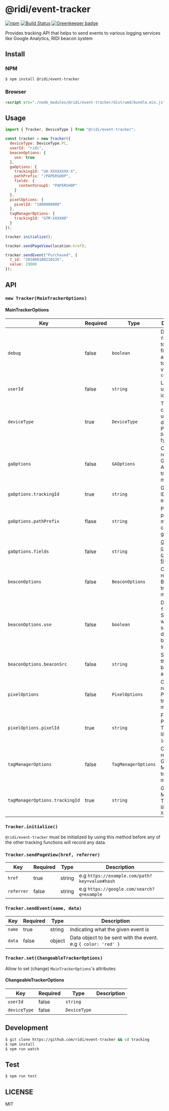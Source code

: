# @ridi/event-tracker

[![npm](https://img.shields.io/npm/v/@ridi/event-tracker.svg)](https://www.npmjs.com/package/@ridi/event-tracker)
[![Build Status](https://travis-ci.com/ridi/event-tracker.svg?branch=master)](https://travis-ci.com/ridi/event-tracker)
[![Greenkeeper badge](https://badges.greenkeeper.io/ridi/event-tracker.svg)](https://greenkeeper.io/)

Provides tracking API that helps to send events to various logging services like Google Analytics, RIDI beacon system

## Install

### NPM

```bash
$ npm install @ridi/event-tracker
```

### Browser

```html
<script src="./node_modules/@ridi/event-tracker/dist/umd/bundle.min.js"></script>
```

## Usage

```javascript
import { Tracker, DeviceType } from "@ridi/event-tracker";

const tracker = new Tracker({
  deviceType: DeviceType.PC,
  userId: "ridi",
  beaconOptions: {
    use: true
  },
  gaOptions: {
    trackingId: "UA-XXXXXXXX-X",
    pathPrefix: "/PAPERSHOP",
    fields: {
      contentGroup5: "PAPERSHOP"
    }
  },
  pixelOptions: {
    pixelId: "1000000000"
  },
  tagManagerOptions: {
    trackingId: "GTM-XXXX00"
  }
});

tracker.initialize();

tracker.sendPageView(location.href);

tracker.sendEvent("Purchased", {
  t_id: "201808180210135",
  value: 29000
});
```

## API

### `new Tracker(MainTrackerOptions)`

#### MainTrackerOptions

| Key                            | Required | Type                | Description                                                                                                                     |
| ------------------------------ | -------- | ------------------- | ------------------------------------------------------------------------------------------------------------------------------- |
| `debug`                        | false    | `boolean`           | Defaults to `false` If set to `true`, All fired events are logged to browser via `console.log`                                  |
| `userId`                       | false    | `string`            | Logged user's identifier.                                                                                                       |
| `deviceType`                   | true     | `DeviceType`        | Type of connected user's device. Please refer `DeviceType` type                                                                 |
| `gaOptions`                    | false    | `GAOptions`         | Options related with Google Analytics tracking module                                                                           |
| `gaOptions.trackingId`         | true     | `string`            | GA Tracking ID like `UA-000000-01`.                                                                                             |
| `gaOptions.pathPrefix`         | flase    | `string`            | Pathname prefix for manual content grouping.                                                                                    |
| `gaOptions.fields`             | false    | `string`            | [GA configurable create only fields.](https://developers.google.com/analytics/devguides/collection/analyticsjs/field-reference) |
| `beaconOptions`                | false    | `BeaconOptions`     | Options related with Beacon tracking module                                                                                     |
| `beaconOptions.use`            | false    | `boolean`           | Defaults to `false`, Specifies whether to send log data to beacon system                                                        |
| `beaconOptions.beaconSrc`      | false    | `string`            | Source of the image to be used as a beacon                                                                                      |
| `pixelOptions`                 | false    | `PixelOptions`      | Options related with Pixel tracking module                                                                                      |
| `pixelOptions.pixelId`         | true     | `string`            | Facebook Pixel Tracking ID like `1000000000`.                                                                                   |
| `tagManagerOptions`            | false    | `TagManagerOptions` | Options related with Google Tag Manager tracking module                                                                         |
| `tagManagerOptions.trackingId` | true     | `string`            | Google Tag Manager Tracking ID like `GTM-XXXX00`                                                                                |

### `Tracker.initialize()`

`@ridi/event-tracker` must be initialized by using this method before any of the other tracking functions will record any data.

### `Tracker.sendPageView(href, referrer)`

| Key        | Required | Type   | Description                                   |
| ---------- | -------- | ------ | --------------------------------------------- |
| `href`     | true     | string | e.g `https://example.com/path?key=value#hash` |
| `referrer` | false    | string | e.g `https://google.com/search?q=example`     |

### `Tracker.sendEvent(name, data)`

| Key    | Required | Type   | Description                                                   |
| ------ | -------- | ------ | ------------------------------------------------------------- |
| `name` | true     | string | Indicating what the given event is                            |
| `data` | false    | object | Data object to be sent with the event. e.g `{ color: 'red' }` |

### `Tracker.set(ChangeableTrackerOptions)`

Allow to set (change) `MainTrackerOptions`'s attributes

#### ChangeableTrackerOptions

| Key          | Required | Type         | Description |
| ------------ | -------- | ------------ | ----------- |
| `userId`     | false    | `string`     |             |
| `deviceType` | false    | `DeviceType` |             |

## Development

```bash
$ git clone https://github.com/ridi/event-tracker && cd tracking
$ npm install
$ npm run watch
```

## Test

```bash
$ npm run test
```

## LICENSE

MIT

